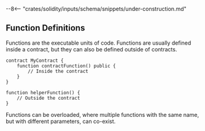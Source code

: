 <!-- markdownlint-disable first-line-h1 -->

--8<-- "crates/solidity/inputs/schema/snippets/under-construction.md"

## Function Definitions

Functions are the executable units of code. Functions are usually defined inside a contract, but they can also be defined outside of contracts.

```solidity
contract MyContract {
    function contractFunction() public {
        // Inside the contract
    }
}

function helperFunction() {
    // Outside the contract
}
```

Functions can be overloaded, where multiple functions with the same name, but with different parameters, can co-exist.
